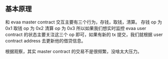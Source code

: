 ## 基本原理

和 evaa master contract 交互主要有三个行为，存钱，取钱，清算。
存钱 op 为 0x1
取钱 op 为 0x2
清算 op 为 0x3
所以如果我们想实时监控 evaa user contract 的状态主要关注这三个 op 即可，如果有新的 tx 提交，我们就根据 user contract address 去更新他的借贷信息。

根据观察，其实 master contract 的交易不是很频繁，没啥太大压力。
